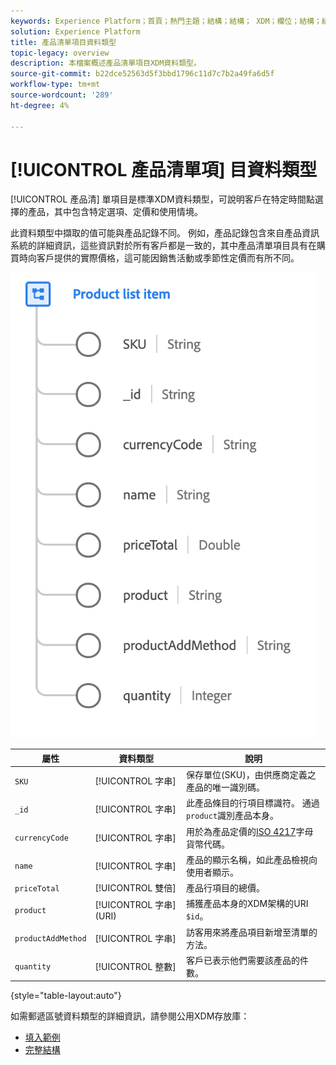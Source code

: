 ```yaml
---
keywords: Experience Platform；首頁；熱門主題；結構；結構； XDM；欄位；結構；結構；位址；xdm:address；資料類型；資料類型；
solution: Experience Platform
title: 產品清單項目資料類型
topic-legacy: overview
description: 本檔案概述產品清單項目XDM資料類型。
source-git-commit: b22dce52563d5f3bbd1796c11d7c7b2a49fa6d5f
workflow-type: tm+mt
source-wordcount: '289'
ht-degree: 4%

---
```


# [!UICONTROL 產品清單項] 目資料類型

[!UICONTROL 產品清] 單項目是標準XDM資料類型，可說明客戶在特定時間點選擇的產品，其中包含特定選項、定價和使用情境。

此資料類型中擷取的值可能與產品記錄不同。 例如，產品記錄包含來自產品資訊系統的詳細資訊，這些資訊對於所有客戶都是一致的，其中產品清單項目具有在購買時向客戶提供的實際價格，這可能因銷售活動或季節性定價而有所不同。

![](../images/data-types/product-list-item.png)

| 屬性 | 資料類型 | 說明 |
| --- | --- | --- |
| `SKU` | [!UICONTROL 字串] | 保存單位(SKU)，由供應商定義之產品的唯一識別碼。 |
| `_id` | [!UICONTROL 字串] | 此產品條目的行項目標識符。 通過`product`識別產品本身。 |
| `currencyCode` | [!UICONTROL 字串] | 用於為產品定價的[ISO 4217](https://www.iso.org/iso-4217-currency-codes.html)字母貨幣代碼。 |
| `name` | [!UICONTROL 字串] | 產品的顯示名稱，如此產品檢視向使用者顯示。 |
| `priceTotal` | [!UICONTROL 雙倍] | 產品行項目的總價。 |
| `product` | [!UICONTROL 字串] (URI) | 捕獲產品本身的XDM架構的URI `$id`。 |
| `productAddMethod` | [!UICONTROL 字串] | 訪客用來將產品項目新增至清單的方法。 |
| `quantity` | [!UICONTROL 整數] | 客戶已表示他們需要該產品的件數。 |

{style=&quot;table-layout:auto&quot;}

如需郵遞區號資料類型的詳細資訊，請參閱公用XDM存放庫：

* [填入範例](https://github.com/adobe/xdm/blob/master/components/datatypes/productlistitem.example.1.json)
* [完整結構](https://github.com/adobe/xdm/blob/master/components/datatypes/productlistitem.schema.json)
